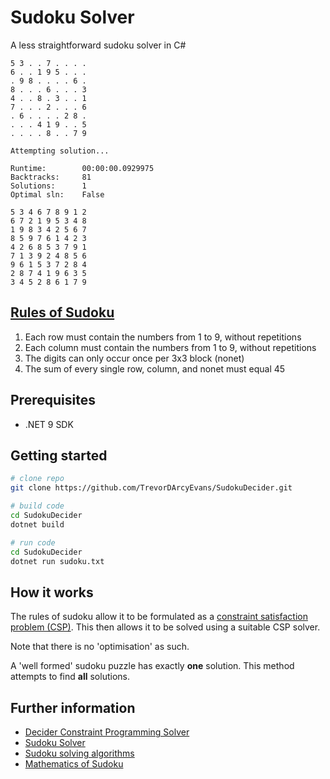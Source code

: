 # Sudoku Solver

A less straightforward sudoku solver in C#

```text
5 3 . . 7 . . . . 
6 . . 1 9 5 . . . 
. 9 8 . . . . 6 . 
8 . . . 6 . . . 3 
4 . . 8 . 3 . . 1 
7 . . . 2 . . . 6 
. 6 . . . . 2 8 . 
. . . 4 1 9 . . 5 
. . . . 8 . . 7 9 

Attempting solution...

Runtime:        00:00:00.0929975
Backtracks:     81
Solutions:      1
Optimal sln:    False

5 3 4 6 7 8 9 1 2 
6 7 2 1 9 5 3 4 8 
1 9 8 3 4 2 5 6 7 
8 5 9 7 6 1 4 2 3 
4 2 6 8 5 3 7 9 1 
7 1 3 9 2 4 8 5 6 
9 6 1 5 3 7 2 8 4 
2 8 7 4 1 9 6 3 5 
3 4 5 2 8 6 1 7 9 
```

## [Rules of Sudoku](https://www.sudokuonline.io/tips/sudoku-rules)

1. Each row must contain the numbers from 1 to 9, without repetitions
2. Each column must contain the numbers from 1 to 9, without repetitions
3. The digits can only occur once per 3x3 block (nonet)
4. The sum of every single row, column, and nonet must equal 45

## Prerequisites

* .NET 9 SDK

## Getting started

```bash
# clone repo
git clone https://github.com/TrevorDArcyEvans/SudokuDecider.git

# build code
cd SudokuDecider
dotnet build

# run code
cd SudokuDecider
dotnet run sudoku.txt
```

## How it works
The rules of sudoku allow it to be formulated as a
[constraint satisfaction problem (CSP)](https://en.wikipedia.org/wiki/Constraint_satisfaction_problem).
This then allows it to be solved using a suitable CSP solver.

Note that there is no 'optimisation' as such.

A 'well formed' sudoku puzzle has exactly **one** solution. This method
attempts to find **all** solutions.

## Further information
* [Decider Constraint Programming Solver](https://github.com/lifebeyondfife/Decider)
* [Sudoku Solver](https://github.com/TrevorDArcyEvans/SudokuSolver)
* [Sudoku solving algorithms](https://en.wikipedia.org/wiki/Sudoku_solving_algorithms#Constraint_programming)
* [Mathematics of Sudoku](https://en.wikipedia.org/wiki/Mathematics_of_Sudoku)

